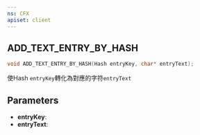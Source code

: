 ```yaml
---
ns: CFX
apiset: client
---
```

## ADD_TEXT_ENTRY_BY_HASH

```c
void ADD_TEXT_ENTRY_BY_HASH(Hash entryKey, char* entryText);
```
使Hash `entryKey`轉化為對應的字符`entryText`

## Parameters
* **entryKey**: 
* **entryText**: 

